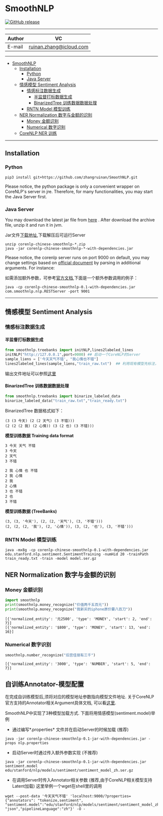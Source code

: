 # SmoothNLP
[![GitHub release](https://img.shields.io/badge/Version-0.1-green.svg)](https://github.com/zhangruinan/SmoothNLP/releases)
****	
|Author|VC|
|---|---
|E-mail|ruinan.zhang@icloud.com|
****

<!-- TOC -->

- [SmoothNLP](#smoothnlp)
    - [Installation](#installation)
        - [Python](#python)
        - [Java Server](#java-server)
    - [情感模型 Sentiment Analysis](#情感模型-sentiment-analysis)
        - [情感标注数据生成](#情感标注数据生成)
            - [半监督打标数据生成](#半监督打标数据生成)
            - [BinarizedTree 训练数据数据处理](#binarizedtree-训练数据数据处理)
        - [RNTN Model 模型训练](#rntn-model-模型训练)
    - [NER Normalization 数字与金额的识别](#ner-normalization-数字与金额的识别)
        - [Money 金额识别](#money-金额识别)
        - [Numerical 数字识别](#numerical-数字识别)
    - [CoreNLP NER 训练](https://github.com/zhangruinan/SmoothNLP/tree/master/ner#corenlp%E6%A1%86%E6%9E%B6)

<!-- /TOC -->

-----------

## Installation
### Python 
```shell
pip3 install git+https://github.com/zhangruinan/SmoothNLP.git
```
Please notice, the python package is only a convenient wrapper on CoreNLP's server in jre. 
Therefore, for many functionalities, you may start the Java Server first. 

### Java Server
You may download the latest jar file from [here](https://github.com/zhangruinan/SmoothNLP/releases)
. After download the archive file, unzip it and run it in jvm.

Jar文件[下载地址](https://github.com/zhangruinan/SmoothNLP/releases),下载解压后可运行Server
```shell
unzip corenlp-chinese-smoothnlp-*.zip
java -jar corenlp-chinese-smoothnlp-*-with-dependencies.jar 
```
Please notice, the corenlp server runs on port 9000 on default, you may change settings based on 
[official document](https://stanfordnlp.github.io/CoreNLP/corenlp-server.html) by parsing in additional arguments.
For instance:

如需添加额外参数，可参考[官方文档](https://stanfordnlp.github.io/CoreNLP/corenlp-server.html),下面是一个额外参数调用的例子：
```shell
java -cp corenlp-chinese-smoothnlp-0.1-with-dependencies.jar com.smoothnlp.nlp.RESTServer -port 9001
``` 
------------

## 情感模型 Sentiment Analysis 
### 情感标注数据生成
#### 半监督打标数据生成
```python
from smoothnlp.treebanks import initNLP,lines2labeled_lines
initNLP("http://127.0.0.1",port=9000) ## 启动一个CoreNLP的Server
sample_liens = ['今天天气不错', "我心情也不错"]
lines2labeled_lines(sample_liens,"train_raw.txt")  ## 利用现有模型先标注，并写入到文件
```
输出文件地址可以参照[这里](https://github.com/zhangruinan/SmoothNLP/blob/master/smoothnlp/examples/sample_out.txt)

#### BinarizedTree 训练数据数据处理
```python
from smoothnlp.treebanks import binarize_labeled_data
binarize_labeled_data("train_raw.txt","train_ready.txt")
```
BinarizedTree 数据格式如下：
```text
(3 (3 今天) (2 (2 天气) (3 不错)))
(2 (2 (2 我) (2 心情)) (3 (2 也) (3 不错)))
```



**模型训练数据 Training data format**
```angular2html
3 今天 天气 不错
3 今天
2 天气
3 不错

2 我 心情 也 不错
2 我 心情
2 我
2 心情
3 也 不错
2 也
3 不错
```

**模型训练数据 (TreeBanks)**
```angular2html
(3, (3, '今天'), (2, (2, '天气'), (3, '不错')))
(2, (2, (2, '我'), (2, '心情')), (3, (2, '也'), (3, '不错')))
```

### RNTN Model 模型训练

```shell
java -mx8g -cp corenlp-chinese-smoothnlp-0.1-with-dependencies.jar edu.stanford.nlp.sentiment.SentimentTraining -numHid 20 -trainPath train_ready.txt -train -model model.ser.gz
```

## NER Normalization 数字与金额的识别
### Money 金额识别
```python
import smoothnlp
print(smoothnlp.money_recognize("价值两千五百元"))
print(smoothnlp.money_recognize("我新买的iphone原价要八百刀"))
```

```shell
[{'normalized_entity': '元2500', 'type': 'MONEY', 'start': 2, 'end': 7}]
[{'normalized_entity': '$800', 'type': 'MONEY', 'start': 13, 'end': 16}]
```
### Numerical 数字识别
```python
smoothnlp.number_recognize("后宫佳丽有三千")
```

```shell
[{'normalized_entity': '3000', 'type': 'NUMBER', 'start': 5, 'end': 7}]
```

## 自训练Annotator-模型配置
在完成自训练模型后,须将对应的模型地址参数指向模型文件地址. 关于CoreNLP官方支持的Annotator相关Argument具体文档, 
可以看[这里](https://stanfordnlp.github.io/CoreNLP/annotators.html). 

SmoothNLP中实现了3种模型加载方式. 下面将用情感模型(sentiment.model)举例

* 通过编写*.properties* 文件并在启动Server的时候加载 (推荐)
```angular2
java -jar corenlp-chinese-smoothnlp-0.1-jar-with-dependencies.jar -props nlp.properties
```

* 启动Server时通过传入额外参数实现 (不推荐)
```angular2
java -jar corenlp-chinese-smoothnlp-0.1-jar-with-dependencies.jar sentiment.model edu/stanford/nlp/models/sentiment/sentiment_model_zh.ser.gz
```

* 在调用Server时传入Annotator相关参数 (推荐,由于CoreNLP相关模型支持Latent加载)
这里举例一个wget在shell里的调用
```
wget --post-data '今天天气不错' 'localhost:9000/?properties={"annotators": "tokenize,sentiment", 
"sentiment.model":"edu/stanford/nlp/models/sentiment/sentiment_model_zh.gz","outputFormat": "json","pipelineLanguage":"zh"}' -O -
```